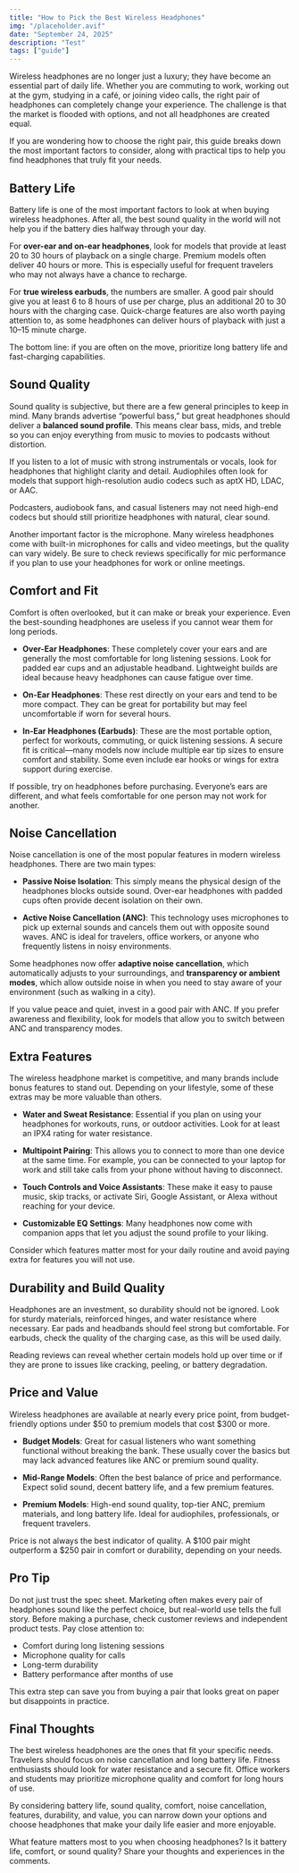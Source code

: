 ```yaml
---
title: "How to Pick the Best Wireless Headphones"
img: "/placeholder.avif"
date: "September 24, 2025"
description: "Test"
tags: ["guide"]
---
```


Wireless headphones are no longer just a luxury; they have become an essential part of daily life. Whether you are commuting to work, working out at the gym, studying in a café, or joining video calls, the right pair of headphones can completely change your experience. The challenge is that the market is flooded with options, and not all headphones are created equal.  

If you are wondering how to choose the right pair, this guide breaks down the most important factors to consider, along with practical tips to help you find headphones that truly fit your needs.  

## Battery Life  

Battery life is one of the most important factors to look at when buying wireless headphones. After all, the best sound quality in the world will not help you if the battery dies halfway through your day.  

For **over-ear and on-ear headphones**, look for models that provide at least 20 to 30 hours of playback on a single charge. Premium models often deliver 40 hours or more. This is especially useful for frequent travelers who may not always have a chance to recharge.  

For **true wireless earbuds**, the numbers are smaller. A good pair should give you at least 6 to 8 hours of use per charge, plus an additional 20 to 30 hours with the charging case. Quick-charge features are also worth paying attention to, as some headphones can deliver hours of playback with just a 10–15 minute charge.  

The bottom line: if you are often on the move, prioritize long battery life and fast-charging capabilities.  

## Sound Quality  

Sound quality is subjective, but there are a few general principles to keep in mind. Many brands advertise “powerful bass,” but great headphones should deliver a **balanced sound profile**. This means clear bass, mids, and treble so you can enjoy everything from music to movies to podcasts without distortion.  

If you listen to a lot of music with strong instrumentals or vocals, look for headphones that highlight clarity and detail. Audiophiles often look for models that support high-resolution audio codecs such as aptX HD, LDAC, or AAC.  

Podcasters, audiobook fans, and casual listeners may not need high-end codecs but should still prioritize headphones with natural, clear sound.  

Another important factor is the microphone. Many wireless headphones come with built-in microphones for calls and video meetings, but the quality can vary widely. Be sure to check reviews specifically for mic performance if you plan to use your headphones for work or online meetings.  

## Comfort and Fit  

Comfort is often overlooked, but it can make or break your experience. Even the best-sounding headphones are useless if you cannot wear them for long periods.  

- **Over-Ear Headphones**: These completely cover your ears and are generally the most comfortable for long listening sessions. Look for padded ear cups and an adjustable headband. Lightweight builds are ideal because heavy headphones can cause fatigue over time.  

- **On-Ear Headphones**: These rest directly on your ears and tend to be more compact. They can be great for portability but may feel uncomfortable if worn for several hours.  

- **In-Ear Headphones (Earbuds)**: These are the most portable option, perfect for workouts, commuting, or quick listening sessions. A secure fit is critical—many models now include multiple ear tip sizes to ensure comfort and stability. Some even include ear hooks or wings for extra support during exercise.  

If possible, try on headphones before purchasing. Everyone’s ears are different, and what feels comfortable for one person may not work for another.  

## Noise Cancellation  

Noise cancellation is one of the most popular features in modern wireless headphones. There are two main types:  

- **Passive Noise Isolation**: This simply means the physical design of the headphones blocks outside sound. Over-ear headphones with padded cups often provide decent isolation on their own.  

- **Active Noise Cancellation (ANC)**: This technology uses microphones to pick up external sounds and cancels them out with opposite sound waves. ANC is ideal for travelers, office workers, or anyone who frequently listens in noisy environments.  

Some headphones now offer **adaptive noise cancellation**, which automatically adjusts to your surroundings, and **transparency or ambient modes**, which allow outside noise in when you need to stay aware of your environment (such as walking in a city).  

If you value peace and quiet, invest in a good pair with ANC. If you prefer awareness and flexibility, look for models that allow you to switch between ANC and transparency modes.  

## Extra Features  

The wireless headphone market is competitive, and many brands include bonus features to stand out. Depending on your lifestyle, some of these extras may be more valuable than others.  

- **Water and Sweat Resistance**: Essential if you plan on using your headphones for workouts, runs, or outdoor activities. Look for at least an IPX4 rating for water resistance.  

- **Multipoint Pairing**: This allows you to connect to more than one device at the same time. For example, you can be connected to your laptop for work and still take calls from your phone without having to disconnect.  

- **Touch Controls and Voice Assistants**: These make it easy to pause music, skip tracks, or activate Siri, Google Assistant, or Alexa without reaching for your device.  

- **Customizable EQ Settings**: Many headphones now come with companion apps that let you adjust the sound profile to your liking.  

Consider which features matter most for your daily routine and avoid paying extra for features you will not use.  

## Durability and Build Quality  

Headphones are an investment, so durability should not be ignored. Look for sturdy materials, reinforced hinges, and water resistance where necessary. Ear pads and headbands should feel strong but comfortable. For earbuds, check the quality of the charging case, as this will be used daily.  

Reading reviews can reveal whether certain models hold up over time or if they are prone to issues like cracking, peeling, or battery degradation.  

## Price and Value  

Wireless headphones are available at nearly every price point, from budget-friendly options under $50 to premium models that cost $300 or more.  

- **Budget Models**: Great for casual listeners who want something functional without breaking the bank. These usually cover the basics but may lack advanced features like ANC or premium sound quality.  

- **Mid-Range Models**: Often the best balance of price and performance. Expect solid sound, decent battery life, and a few premium features.  

- **Premium Models**: High-end sound quality, top-tier ANC, premium materials, and long battery life. Ideal for audiophiles, professionals, or frequent travelers.  

Price is not always the best indicator of quality. A $100 pair might outperform a $250 pair in comfort or durability, depending on your needs.  

## Pro Tip  

Do not just trust the spec sheet. Marketing often makes every pair of headphones sound like the perfect choice, but real-world use tells the full story. Before making a purchase, check customer reviews and independent product tests. Pay close attention to:  

- Comfort during long listening sessions  
- Microphone quality for calls  
- Long-term durability  
- Battery performance after months of use  

This extra step can save you from buying a pair that looks great on paper but disappoints in practice.  

## Final Thoughts  

The best wireless headphones are the ones that fit your specific needs. Travelers should focus on noise cancellation and long battery life. Fitness enthusiasts should look for water resistance and a secure fit. Office workers and students may prioritize microphone quality and comfort for long hours of use.  

By considering battery life, sound quality, comfort, noise cancellation, features, durability, and value, you can narrow down your options and choose headphones that make your daily life easier and more enjoyable.  

What feature matters most to you when choosing headphones? Is it battery life, comfort, or sound quality? Share your thoughts and experiences in the comments.  
